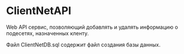 # ClientNetAPI

Web API сервис, позволяющий добавлять и удалять информацию о подесетях, назначенных кленту.

Файл ClientNetDB.sql содержит файл создания базы данных.
